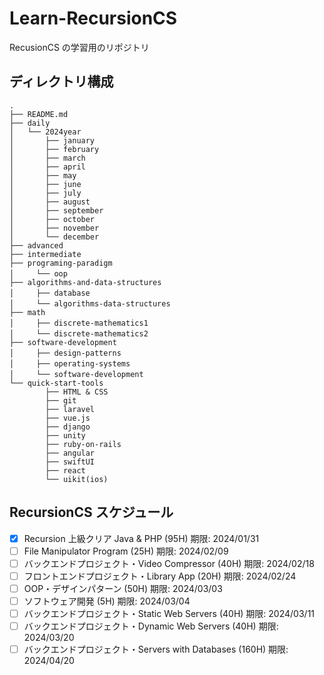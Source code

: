 # Learn-RecursionCS

RecusionCS の学習用のリポジトリ

## ディレクトリ構成

```
.
├── README.md
├── daily
│   └── 2024year
│       ├── january
│       ├── february
│       ├── march
│       ├── april
│       ├── may
│       ├── june
│       ├── july
│       ├── august
│       ├── september
│       ├── october
│       ├── november
│       └── december
├── advanced
├── intermediate
├── programing-paradigm
│　　　└── oop
├── algorithms-and-data-structures
│　　　├── database
│　　　└── algorithms-data-structures
├── math
│　　　├── discrete-mathematics1
│　　　└── discrete-mathematics2
├── software-development
│　　　├── design-patterns
│　　　├── operating-systems
│　　　└── software-development
└── quick-start-tools
        ├── HTML & CSS
        ├── git
        ├── laravel
        ├── vue.js
        ├── django
        ├── unity
        ├── ruby-on-rails
        ├── angular
        ├── swiftUI
        ├── react
        └── uikit(ios)

```

## RecursionCS スケジュール

- [x] Recursion 上級クリア Java & PHP (95H) 期限: 2024/01/31
- [ ] File Manipulator Program (25H) 期限: 2024/02/09
- [ ] バックエンドプロジェクト・Video Compressor (40H) 期限: 2024/02/18
- [ ] フロントエンドプロジェクト・Library App (20H) 期限: 2024/02/24
- [ ] OOP・デザインパターン (50H) 期限: 2024/03/03
- [ ] ソフトウェア開発 (5H) 期限: 2024/03/04
- [ ] バックエンドプロジェクト・Static Web Servers (40H) 期限: 2024/03/11
- [ ] バックエンドプロジェクト・Dynamic Web Servers (40H) 期限: 2024/03/20
- [ ] バックエンドプロジェクト・Servers with Databases (160H) 期限: 2024/04/20
